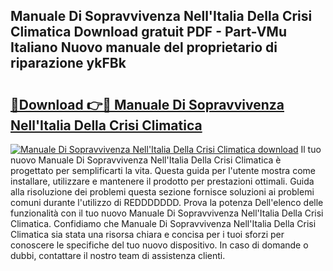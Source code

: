 ## Manuale Di Sopravvivenza Nell'Italia Della Crisi Climatica Download gratuit PDF - Part-VMu Italiano Nuovo manuale del proprietario di riparazione ykFBk

# <h2><a href="http://dfgwqm7.blite.top/?on=Manuale+Di+Sopravvivenza+Nell%27Italia+Della+Crisi+Climatica">🔗Download 👉🔴 Manuale Di Sopravvivenza Nell'Italia Della Crisi Climatica</a></h2>

[![Manuale Di Sopravvivenza Nell'Italia Della Crisi Climatica download](https://i.imgur.com/lujVjoI.png)](http://dfgwqm7.blite.top/?on=Manuale+Di+Sopravvivenza+Nell%27Italia+Della+Crisi+Climatica)
Il tuo nuovo Manuale Di Sopravvivenza Nell'Italia Della Crisi Climatica è progettato per semplificarti la vita. Questa guida per l'utente mostra come installare, utilizzare e mantenere il prodotto per prestazioni ottimali. Guida alla risoluzione dei problemi questa sezione fornisce soluzioni ai problemi comuni durante l'utilizzo di REDDDDDDD. Prova la potenza Dell'elenco delle funzionalità con il tuo nuovo Manuale Di Sopravvivenza Nell'Italia Della Crisi Climatica. Confidiamo che Manuale Di Sopravvivenza Nell'Italia Della Crisi Climatica sia stata una risorsa chiara e concisa per i tuoi sforzi per conoscere le specifiche del tuo nuovo dispositivo. In caso di domande o dubbi, contattare il nostro team di assistenza clienti.
